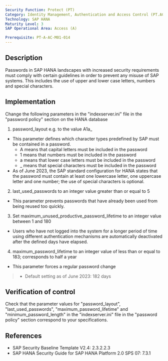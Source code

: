 ```yaml
---
Security Function: Protect (PT)
Category: Identity Management, Authentication and Access Control (PT.AC)
Technology: SAP HANA
Maturity Level: 3
SAP Operational Area: Access (A)

Prerequisite: PT-A-AC-M01-014
---
```


## Description

Passwords in SAP HANA landscapes with increased security requirements must comply with certain guidelines in order to prevent any misuse of SAP systems. This includes the use of upper and lower case letters, numbers and special characters.

## Implementation

Change the following parameters in the "indexserver.ini" file in the "password policy" section on the HANA database

1. password_layout e.g. to the value A1a_
* This parameter defines which character types predefined by SAP must be contained in a password.
	* A means that capital letters must be included in the password
	* 1 means that numbers must be included in the password
	* a means that lower case letters must be included in the password
	* _ means that special characters must be included in the password
* As of June 2023, the SAP standard configuration for HANA states that the password must contain at least one lowercase letter, one uppercase letter and one number; the use of special characters is optional.


2. last_used_passwords to an integer value greater than or equal to 5
* This parameter prevents passwords that have already been used from being reused too quickly.


3. Set maximum_unused_productive_password_lifetime to an integer value between 1 and 180
* Users who have not logged into the system for a longer period of time using different authentication mechanisms are automatically deactivated after the defined days have elapsed.


4. maximum_password_lifetime to an integer value of less than or equal to 183; corresponds to half a year
* This parameter forces a regular password change
> * Default setting as of June 2023: 182 days


## Verification of control

Check that the parameter values for "password_layout", "last_used_passwords", "maximum_password_lifetime" and "minimum_password_length" in the "indexserver.ini" file in the "password policy" section correspond to your specifications.


## References
* SAP Security Baseline Template V2.4: 2.3.2.2.3
* SAP HANA Security Guide for SAP HANA Platform 2.0 SPS 07: 7.3.1